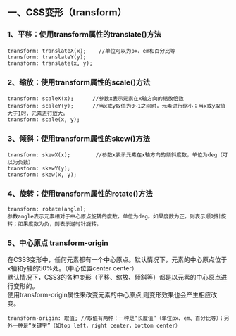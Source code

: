 ## 一、CSS变形（transform）
### 1、平移：使用transform属性的translate()方法
    transform: translateX(x);    //单位可以为px、em和百分比等
    transform: translateY(y);        
    transform: translate(x, y); 
### 2、缩放：使用transform属性的scale()方法
    transform: scaleX(x);      //参数x表示元素在x轴方向的缩放倍数
    transform: scaleY(y);      //当x或y取值为0~1之间时，元素进行缩小；当x或y取值大于1时，元素进行放大。
    transform: scale(x, y);        
### 3、倾斜：使用transform属性的skew()方法
    transform: skewX(x);        //参数x表示元素在x轴方向的倾斜度数，单位为deg（可以为负数）
    transform: skewY(y);       
    transform: skew(x, y);      
### 4、旋转：使用transform属性的rotate()方法
    transform: rotate(angle);
    参数angle表示元素相对于中心原点旋转的度数，单位为deg。如果度数为正，则表示顺时针旋转；如果度数为负，则表示逆时针旋转。
### 5、中心原点 transform-origin  
在CSS3变形中，任何元素都有一个中心原点。默认情况下，元素的中心原点位于x轴和y轴的50%处。（中心位置center center）<br>
默认情况下，CSS3的各种变形（平移、缩放、倾斜等）都是以元素的中心原点进行变形的。<br>
使用transform-origin属性来改变元素的中心原点,则变形效果也会产生相应改变。<br>

    transform-origin: 取值; //取值有两种：一种是“长度值”（单位px、em、百分比等）；另外一种是“关键字”（如top left，right center，bottom center）
